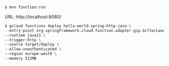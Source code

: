 ```bash
$ mvn function:run
```

URL: http://localhost:8080/

```bash
$ gcloud functions deploy hello-world-spring-http-java \
--entry-point org.springframework.cloud.function.adapter.gcp.GcfJarLauncher \
--runtime java11 \
--trigger-http \
--source target/deploy \
--allow-unauthenticated \
--region europe-west6 \
--memory 512MB
```

